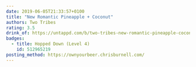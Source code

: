```yaml
---
date: 2019-06-05T21:33:57+0100
title: "New Romantic Pineapple + Coconut"
authors: Two Tribes
rating: 3.5
drink_of: https://untappd.com/b/two-tribes-new-romantic-pineapple-coconut/3179727
badges:
  - title: Hopped Down (Level 4)
    id: 512965219
posting_method: https://ownyourbeer.chrisburnell.com/
---
```

